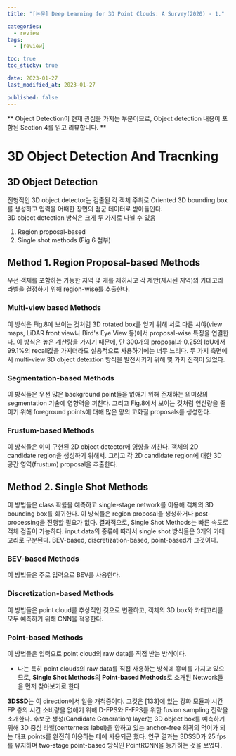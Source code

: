 ```yaml
---
title: "[논문] Deep Learning for 3D Point Clouds: A Survey(2020) - 1."

categories:
  - review
tags:
  - [review]

toc: true
toc_sticky: true

date: 2023-01-27
last_modified_at: 2023-01-27

published: false
---
```


** Object Detection이 현재 관심을 가지는 부분이므로, Object detection 내용이 포함된 Section 4를 읽고 리뷰합니다. **

# 3D Object Detection And Tracnking
## 3D Object Detection

전형적인 3D object detector는 검출된 각 객체 주위로 Oriented 3D bounding box를 생성하고 입력을 어떠한 장면의 점군 데이터로 받아들인다.   
3D object detection 방식은 크게 두 가지로 나뉠 수 있음   
1. Region proposal-based
2. Single shot methods 
(Fig 6 첨부)
   
      
## Method 1. Region Proposal-based Methods

우선 객체를 포함하는 가능한 지역 몇 개를 제히사고 각 제안(제시된 지역)의 카테고리 라벨을 결정하기 위해 region-wise를 추출한다.   


### Multi-view based Methods

이 방식은 Fig.8에 보이는 것처럼 3D rotated box를 얻기 위해 서로 다른 시야(view maps, LiDAR front view나 Bird's Eye View 등)에서 proposal-wise 특징을 연결한다.
   이 방식은 높은 계산량을 가지기 때문에, 단 300개의 proposal과 0.25의 IoU에서 99.1%의 recall값을 가지더라도 실용적으로 사용하기에는 너무 느리다.
   두 가지 측면에서 multi-view 3D object detextion 방식을 발전시키기 위해 몇 가지 진척이 있었다.

### Segmentation-based Methods

이 방식들은 우선 많은 background point들을 없애기 위해 존재하는 의미상의 segmentation 기술에 영향력을 끼친다. 그리고 Fig.8에서 보이는 것처럼 연산량을 줄이기 위해 foreground points에 대해 많은 양의 고화질 proposals를 생성한다.

### Frustum-based Methods

이 방식들은 이미 구현된 2D object detector에 영향을 끼친다. 객체의 2D candidate region을 생성하기 위해서. 그리고 각 2D candidate region에 대한 3D 공간 영역(frustum) proposal을 추출한다.

## Method 2. Single Shot Methods

이 방법들은 class 확률을 예측하고 single-stage network를 이용해 객체의 3D bounding box를 회귀한다.
   이 방식들은 region proposal을 생성하거나 post-processing을 진행할 필요가 없다.
   결과적으로, Single Shot Methods는 빠른 속도로 객체 검출이 가능하다.
   input data의 종류에 따라서 single shot 방식들은 3개의 카테고리로 구분된다. 
   BEV-based, discretization-based, point-based가 그것이다.

### BEV-based Methods

이 방법들은 주로 입력으로 BEV를 사용한다. 

### Discretization-based Methods

이 방법들은 point cloud를 추상적인 것으로 변환하고, 객체의 3D box와 카테고리를 모두 예측하기 위해 CNN을 적용한다.

### Point-based Methods

이 방법들은 입력으로 point cloud의 raw data를 직접 받는 방식이다.

* 나는 특히 point clouds의 raw data를 직접 사용하는 방식에 흥미를 가지고 있으므로,
   **Single Shot Methods**의 **Point-based Methods**로 소개된 Network들을 먼저 찾아보기로 한다

**3DSSD**는 이 direction에서 일을 개척중이다. 그것은 [133]에 있는 강화 모듈과 시간 FP 층의 시간 소비량을 없애기 위해 D-FPS와 F-FPS를 위한 fusion sampling 전략을 소개한다.
   후보군 생성(Candidate Generation) layer는 3D object box를 예측하기 위해 3D 중심 라벨(centerness label)을 향하고 있는 anchor-free 회귀의 먹이가 되는 대표 points를 완전히 이용하는 데에 사용되곤 했다.
   연구 결과는 3DSSD가 25 fps를 유지하며 two-stage point-based 방식인 PointRCNN을 능가하는 것을 보였다.
